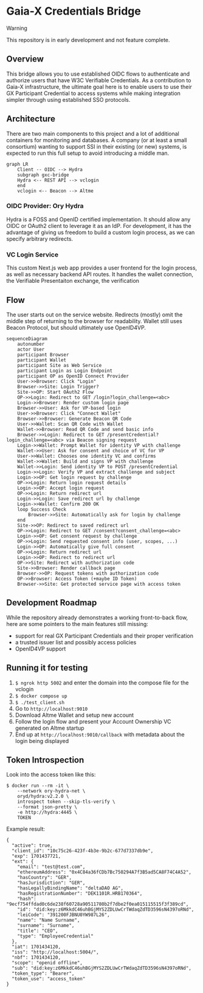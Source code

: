 # Gaia-X Credentials Bridge

> [!WARNING]
> This repository is in early development and not feature complete.

## Overview

This bridge allows you to use established OIDC flows to authenticate and authorize users that have W3C Verifiable Credentials. As a contribution to Gaia-X infrastructure, the ultimate goal here is to enable users to use their GX Participant Credential to access systems while making integration simpler through using established SSO protocols.


## Architecture

There are two main components to this project and a lot of additional containers for monitoring and databases. A company (or at least a small consortium) wanting to support SSI in their existing (or new) systems, is expected to run this full setup to avoid introducing a middle man.

```mermaid
graph LR
	Client -- OIDC --> Hydra
	subgraph gxc-bridge
	Hydra <-- REST API --> vclogin
	end
	vclogin <-- Beacon --> Altme
```

### OIDC Provider: Ory Hydra

Hydra is a FOSS and OpenID certified implementation. It should allow any OIDC or OAuth2 client to leverage it as an IdP. For development, it has the advantage of giving us freedom to build a custom login process, as we can specify arbitrary redirects.

### VC Login Service

This custom Next.js web app provides a user frontend for the login process, as well as necessary backend API routes. It handles the wallet connection, the Verifiable Presentaiton exchange, the verification


## Flow

The user starts out on the service website. Redirects (mostly) omit the middle step of returning to the browser for readability. Wallet still uses Beacon Protocol, but should ultimately use OpenID4VP.

```mermaid
sequenceDiagram
	autonumber
	actor User
	participant Browser
	participant Wallet
	participant Site as Web Service
	participant Login as Login Endpoint
	participant OP as OpenID Connect Provider
	User->>Browser: Click "Login"
	Browser->>Site: Login Trigger?
	Site->>OP: Start OAuth2 Flow
	OP->>Login: Redirect to GET /login?login_challenge=<abc>
	Login->>Browser: Render custom login page
	Browser->>User: Ask for VP-based login
	User->>Browser: Click "Connect Wallet"
	Browser->>Browser: Generate Beacon QR Code
	User->>Wallet: Scan QR Code with Wallet
	Wallet->>Browser: Read QR Code and send basic info
	Browser->>Login: Redirect to GET /presentCredential?login_challenge=<abc> via Beacon signing request
	Login->>Wallet: Prompt Wallet for identity VP with challenge
	Wallet->>User: Ask for consent and choice of VC for VP
	User->>Wallet: Chooses one identity VC and confirms
	Wallet->>Wallet: Build and signs VP with challenge
	Wallet->>Login: Send identity VP to POST /presentCredential
	Login->>Login: Verify VP and extract challenge and subject
	Login->>OP: Get login request by challenge
	OP->>Login: Return login request details
	Login->>OP: Accept login request
	OP->>Login: Return redirect url
	Login->>Login: Save redirect url by challenge
	Login->>Wallet: Confirm 200 OK
	loop Success Check
		Browser->>Site: Automatically ask for login by challenge
	end
	Site->>OP: Redirect to saved redirect url
	OP->>Login: Redirect to GET /consent?consent_challenge=<abc>
	Login->>OP: Get consent request by challenge
	OP->>Login: Send requested consent info (user, scopes, ...)
	Login->>OP: Automatically give full consent
	OP->>Login: Return redirect url
	Login->>OP: Redirect to redirect url
	OP->>Site: Redirect with authorization code
	Site->>Browser: Render callback page
	Browser->>OP: Request tokens with authorization code
	OP->>Browser: Access Token (+maybe ID Token)
	Browser->>Site: Get protected service page with access token
```


## Development Roadmap

While the repository already demonstrates a working front-to-back flow, here are some pointers to the main features still missing:
- support for real GX Participant Credentials and their proper verification
- a trusted issuer list and possibly access policies
- OpenID4VP support


## Running it for testing

1. `$ ngrok http 5002` and enter the domain into the compose file for the vclogin
2. `$ docker compose up`
3. `$ ./test_client.sh`
4. Go to `http://localhost:9010`
5. Download Altme Wallet and setup new account
6. Follow the login flow and present your Account Ownership VC generated on Altme startup
7. End up at `http://localhost:9010/callback` with metadata about the login being displayed


## Token Introspection

Look into the access token like this:

```
$ docker run --rm -it \
    --network ory-hydra-net \
    oryd/hydra:v2.2.0 \
    introspect token --skip-tls-verify \
    --format json-pretty \
    -e http://hydra:4445 \
    TOKEN
```

Example result:

```
{
  "active": true,
  "client_id": "10c75c26-423f-4b3e-9b2c-677d7337db9e",
  "exp": 1701437721,
  "ext": {
    "email": "test@test.com",
    "ethereumAddress": "0x4C84a36fCDb7Bc750294A7f3B5ad5CA8F74C4A52",
    "hasCountry": "GER",
    "hasJurisdiction": "GER",
    "hasLegallyBindingName": "deltaDAO AG",
    "hasRegistrationNumber": "DEK1101R.HRB170364",
    "hash": "9ecf754ffdad0c6de238f60728a90511780b2f7dbe2f0ea015115515f3f389cd",
    "id": "did:key:z6MkkdC46uhBGjMYS2ZDLUwCrTWdaqZdTD3596sN4397oRNd",
    "leiCode": "391200FJBNU0YW987L26",
    "name": "Name Surname",
    "surname": "Surname",
    "title": "CEO",
    "type": "EmployeeCredential"
  },
  "iat": 1701434120,
  "iss": "http://localhost:5004/",
  "nbf": 1701434120,
  "scope": "openid offline",
  "sub": "did:key:z6MkkdC46uhBGjMYS2ZDLUwCrTWdaqZdTD3596sN4397oRNd",
  "token_type": "Bearer",
  "token_use": "access_token"
}
```